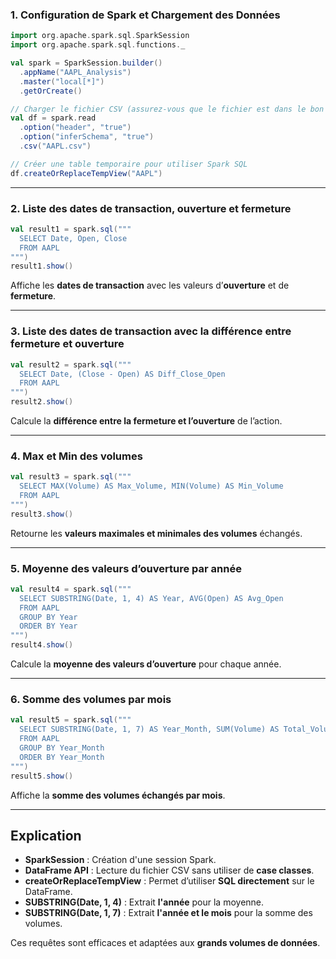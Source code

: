 

### **1. Configuration de Spark et Chargement des Données**
```scala
import org.apache.spark.sql.SparkSession
import org.apache.spark.sql.functions._

val spark = SparkSession.builder()
  .appName("AAPL_Analysis")
  .master("local[*]")
  .getOrCreate()

// Charger le fichier CSV (assurez-vous que le fichier est dans le bon répertoire)
val df = spark.read
  .option("header", "true")
  .option("inferSchema", "true")
  .csv("AAPL.csv")

// Créer une table temporaire pour utiliser Spark SQL
df.createOrReplaceTempView("AAPL")
```

---

### **2. Liste des dates de transaction, ouverture et fermeture**
```scala
val result1 = spark.sql("""
  SELECT Date, Open, Close
  FROM AAPL
""")
result1.show()
```
Affiche les **dates de transaction** avec les valeurs d’**ouverture** et de **fermeture**.

---

### **3. Liste des dates de transaction avec la différence entre fermeture et ouverture**
```scala
val result2 = spark.sql("""
  SELECT Date, (Close - Open) AS Diff_Close_Open
  FROM AAPL
""")
result2.show()
```
Calcule la **différence entre la fermeture et l’ouverture** de l’action.

---

### **4. Max et Min des volumes**
```scala
val result3 = spark.sql("""
  SELECT MAX(Volume) AS Max_Volume, MIN(Volume) AS Min_Volume
  FROM AAPL
""")
result3.show()
```
Retourne les **valeurs maximales et minimales des volumes** échangés.

---

### **5. Moyenne des valeurs d’ouverture par année**
```scala
val result4 = spark.sql("""
  SELECT SUBSTRING(Date, 1, 4) AS Year, AVG(Open) AS Avg_Open
  FROM AAPL
  GROUP BY Year
  ORDER BY Year
""")
result4.show()
```
Calcule la **moyenne des valeurs d’ouverture** pour chaque année.

---

### **6. Somme des volumes par mois**
```scala
val result5 = spark.sql("""
  SELECT SUBSTRING(Date, 1, 7) AS Year_Month, SUM(Volume) AS Total_Volume
  FROM AAPL
  GROUP BY Year_Month
  ORDER BY Year_Month
""")
result5.show()
```
Affiche la **somme des volumes échangés par mois**.

---

## **Explication**
- **SparkSession** : Création d'une session Spark.
- **DataFrame API** : Lecture du fichier CSV sans utiliser de **case classes**.
- **createOrReplaceTempView** : Permet d’utiliser **SQL directement** sur le DataFrame.
- **SUBSTRING(Date, 1, 4)** : Extrait **l'année** pour la moyenne.
- **SUBSTRING(Date, 1, 7)** : Extrait **l'année et le mois** pour la somme des volumes.

Ces requêtes sont efficaces et adaptées aux **grands volumes de données**.
